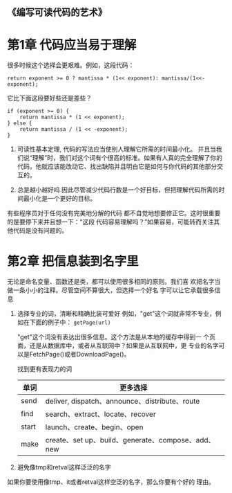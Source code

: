 《编写可读代码的艺术》
-------------------

# 第1章  代码应当易于理解

很多时候这个选择会更艰难。例如，这段代码：

```
return exponent >= 0 ? mantissa * (1<< exponent): mantissa/(1<<-exponent);
```

它比下面这段要好些还是差些？

```
if (exponent >= 0) {
    return mantissa * (1 << exponent);
} else {
    return mantissa / (1 << -exponent);
}

```

1. 可读性基本定理, 代码的写法应当使别人理解它所需的时间最小化。
    并且当我们说“理解”时，我们对这个词有个很高的标准。如果有人真的完全理解了你的代码，他就应该能改动它、找出缺陷并且明白它是如何与你代码的其他部分交互的。

2. 总是越小越好吗
    因此尽管减少代码行数是一个好目标，但把理解代码所需的时间最小化是一个更好的目标。

有些程序员对于任何没有完美地分解的代码
都不自觉地想要修正它。这时很重要的是要停下来并且想一下：“这段
代码容易理解吗？”如果容易，可能转而关注其他代码是没有问题的。

# 第2章  把信息装到名字里

无论是命名变量、函数还是类，都可以使用很多相同的原则。我们喜
欢把名字当做一条小小的注释。尽管空间不算很大，但选择一个好名
字可以让它承载很多信息

1. 选择专业的词，清晰和精确比装可爱好
    例如，"get"这个词就非常不专业，例如在下面的例子中： `getPage(url)`

    "get"这个词没有表达出很多信息。这个方法是从本地的缓存中得到一
    个页面，还是从数据库中，或者从互联网中？如果是从互联网中，更
    专业的名字可以是FetchPage()或者DownloadPage()。

    找到更有表现力的词

    | 单词  | 更多选择|
    |  ---- | ----   |
    send    |deliver, dispatch、announce、distribute、route
    find    | search、extract、locate、recover
    start   | launch、create、begin、open
    make   | create、set up、build、generate、compose、add、new

    

2. 避免像tmp和retval这样泛泛的名字

如果你要使用像tmp、it或者retval这样空泛的名字，那么你要有个好的
理由。